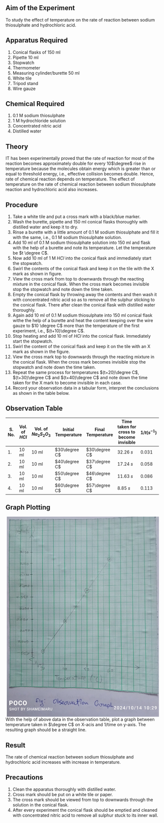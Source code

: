 ## Aim of the Experiment 
To study the effect of temperature on the rate of reaction between sodium thiosulphate and hydrochloric acid. 

## Apparatus Required 
1. Conical flasks of 150 ml 
2. Pipette 10 ml 
3. Stopwatch 
4. Thermometer 
5. Measuring cylinder/burette 50 ml 
6. White tile 
7. Tripod stand 
8. Wire gauze 

## Chemical Required 
1. 0.1 M sodium thiosulphate
2. 1 M hydrochloride solution 
3. Concentrated nitric acid 
4. Distilled water 

## Theory 
IT has been experimentally proved that the rate of reaction for most of the reaction becomes approximately double for every 10$\degree$ rise in temperature because the molecules obtain energy which is greater than or equal to threshold energy, i.e., effective collision becomes double. Hence, rate of chemical reaction depends on temperature. The effect of temperature on the rate of chemical reaction between sodium thiosulphate reaction and hydrochloric acid also increases. 

## Procedure 
1. Take a white tile and put a cross mark with a black/blue marker. 
2. Wash the burette, pipette and 150 ml conical flasks thoroughly with distilled water and keep it to dry.
3. Rinse a burette with a little amount of 0.1 M sodium thiosulphate and fill it with the same, i.e., 0.1 M sodium thiosulphate solution.
4. Add 10 ml of 0.1 M sodium thiosulphate solution into 150 ml and flask with the help of a burette and note its temperature. Let the temperature be $t \degree C$. 
5. Now add 10 ml of 1 M $HCl$ into the conical flask and immediately start the stopwatch. 
6. Swirl the contents of the conical flask and keep it on the tile with the X mark as shown in figure.
7. View the cross mark from top to downwards through the reacting mixture in the conical flask. When the cross mark becomes invisible stop the stopwatch and note down the time taken. 
8. Empty the conical flask by throwing away the contents and then wash it with concentrated nitric acid so as to remove all the sulphur sticking to the conical flask. There after clean the conical flask with distilled water thoroughly. 
9. Again add 10 ml of 0.1 M sodium thiosulphate into 150 ml conical flask withe the help of a burette and heat the content keeping over the wire gauze to $10 \degree C$ more than the temperature of the first experiment, i.e., $(t+10)\degree C$. 
10. Stop heating and add 10 ml of $HCl$ into the conical flask. Immediately start the stopwatch. 
11. Swirl the content of the conical flask and keep it on the tile with an X mark as shown in the figure. 
12. View the cross mark top to downwards through the reacting mixture in the conical flask. When the cross mark becomes invisible stop the stopwatch and note down the time taken. 
13. Repeat the same process for temperatures $(t+20)\degree C$, $(t+30)\degree C$ and $(t+40)\degree C$ and note down the time taken for the X mark to become invisible in each case. 
14. Record your observation data in a tabular form, interpret the conclusions as shown in the table below. 

## Observation Table 

|S. No. | Vol. of $HCl$ | Vol. of $Na_2S_2O_3$ | Initial Temperature | Final Temperature | Time taken for cross to become invisible | $1/t (s^{-1})$
|-|-|-|-|-|-|-|
| 1. | 10 ml | 10 ml | $30\degree C$ | $30\degree C$ | 32.26 $s$ | 0.031 | 
| 2. | 10 ml | 10 ml | $40\degree C$ | $37\degree C$ | 17.24 $s$ | 0.058 |
| 3. | 10 ml | 10 ml | $50\degree C$ | $46\degree C$ | 11.63 $s$ | 0.086 |
| 4. | 10 ml | 10 ml | $60\degree C$ | $57\degree C$ | 8.85 $s$ | 0.113 |

## Graph Plotting 
<img align=right src="./img/11-graph.jpg" width=500>

With the help of above data in the observation table, plot a graph between temperature taken in $\degree C$ on X-acis and 1/time on y-axis. The resulting graph should be a straight line. 

## Result 
The rate of chemical reaction between sodium thiosulphate and hydrochloric acid increases with increase in temperature.

## Precautions 
1. Clean the apparatus thoroughly with distilled water. 
2. Cross mark should be put on a white tile or paper. 
3. The cross mark should be viewed from top to downwards through the solution in the conical flask. 
4. After every experiment the conical flask should be emptied and cleaned with concentrated nitric acid to remove all sulphur stuck to its inner wall.